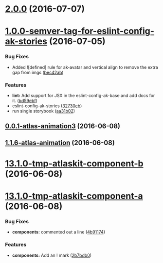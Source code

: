 <a name="2.0.0"></a>
# [2.0.0](https://bitbucket.org/atlassian/https://bitbucket.org/atlassian/atlaskit/compare/1.0.0-semver-tag-for-eslint-config-ak-stories...v2.0.0) (2016-07-07)



<a name="1.0.0-semver-tag-for-eslint-config-ak-stories"></a>
# [1.0.0-semver-tag-for-eslint-config-ak-stories](https://bitbucket.org/atlassian/https://bitbucket.org/atlassian/atlaskit/compare/0.0.1-atlas-animation3...1.0.0-semver-tag-for-eslint-config-ak-stories) (2016-07-05)


### Bug Fixes

* Added ![defined] rule for ak-avatar and vertical align to remove the extra gap from imgs ([bec42ab](https://bitbucket.org/atlassian/https://bitbucket.org/atlassian/atlaskit/commits/bec42ab))


### Features

* **lint:** Add support for JSX in the eslint-config-ak-base and add docs for it. ([bd59ebf](https://bitbucket.org/atlassian/https://bitbucket.org/atlassian/atlaskit/commits/bd59ebf))
* eslint-config-ak-stories ([32730cb](https://bitbucket.org/atlassian/https://bitbucket.org/atlassian/atlaskit/commits/32730cb))
* run single storybook ([aa31b02](https://bitbucket.org/atlassian/https://bitbucket.org/atlassian/atlaskit/commits/aa31b02))



<a name="0.0.1-atlas-animation3"></a>
## [0.0.1-atlas-animation3](https://bitbucket.org/atlassian/https://bitbucket.org/atlassian/atlaskit/compare/1.1.6-atlas-animation...0.0.1-atlas-animation3) (2016-06-08)



<a name="1.1.6-atlas-animation"></a>
## [1.1.6-atlas-animation](https://bitbucket.org/atlassian/https://bitbucket.org/atlassian/atlaskit/compare/13.1.0-tmp-atlaskit-component-b...1.1.6-atlas-animation) (2016-06-08)



<a name="13.1.0-tmp-atlaskit-component-b"></a>
# [13.1.0-tmp-atlaskit-component-b](https://bitbucket.org/atlassian/https://bitbucket.org/atlassian/atlaskit/compare/13.1.0-tmp-atlaskit-component-a...13.1.0-tmp-atlaskit-component-b) (2016-06-08)



<a name="13.1.0-tmp-atlaskit-component-a"></a>
# [13.1.0-tmp-atlaskit-component-a](https://bitbucket.org/atlassian/https://bitbucket.org/atlassian/atlaskit/compare/12.2.1-tmp-atlaskit-component-a...13.1.0-tmp-atlaskit-component-a) (2016-06-08)


### Bug Fixes

* **components:** commented out a line ([4b91174](https://bitbucket.org/atlassian/https://bitbucket.org/atlassian/atlaskit/commits/4b91174))


### Features

* **components:** Add an ! mark ([2b7bdb0](https://bitbucket.org/atlassian/https://bitbucket.org/atlassian/atlaskit/commits/2b7bdb0))



